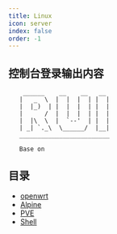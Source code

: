 ```yaml
---
title: Linux
icon: server
index: false
order: -1
---
```


## 控制台登录输出内容
```shell
    ______    __    __   __  
   |   _  \  |  |  |  | |  | 
   |  |_)  | |  |  |  | |  | 
   |      /  |  |  |  | |  | 
   |  |\  \  |  `--'  | |  | 
   | _| `._\  \______/  |__| 
   _________________________
  
   Base on 

```
##  目录


- [ openwrt ](openwrt/README.md)
- [ Alpine ](Alpine/README.md)
- [ PVE ](PVE/README.md)
- [ Shell ](shell/README.md)